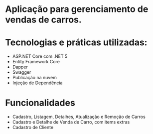 # Aplicação para gerenciamento de vendas de carros.

# Tecnologias e práticas utilizadas:
- ASP.NET Core com .NET 5
- Entity Framework Core
- Dapper
- Swagger
- Publicação na nuvem
- Injeção de Dependência

# Funcionalidades
- Cadastro, Listagem, Detalhes, Atualização e Remoção de Carros
- Cadastro e Detalhe de Venda de Carro, com items extras
- Cadastro de Cliente